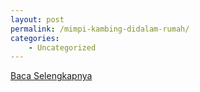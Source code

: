```yaml
---
layout: post
permalink: /mimpi-kambing-didalam-rumah/
categories:
    - Uncategorized
---
```


[Baca Selengkapnya](/10)